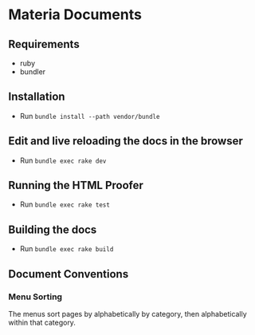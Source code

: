 # Materia Documents

## Requirements

- ruby
- bundler

## Installation

- Run `bundle install --path vendor/bundle`

## Edit and live reloading the docs in the browser

- Run `bundle exec rake dev`

## Running the HTML Proofer

- Run `bundle exec rake test`

## Building the docs

- Run `bundle exec rake build`

## Document Conventions

### Menu Sorting

The menus sort pages by alphabetically by category, then alphabetically within that category.
